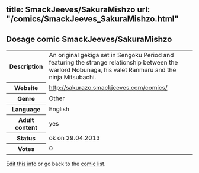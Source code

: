 title: SmackJeeves/SakuraMishzo
url: "/comics/SmackJeeves_SakuraMishzo.html"
---
Dosage comic SmackJeeves/SakuraMishzo
-----------------------------------------

<p id="msg"></p>
<script type="text/javascript">
if (window.location.search === '?edit_info_mail=sent_ok') {
  var elem = document.getElementById("msg");
  elem.innerHTML = 'Edited information sucessfully sent for review, which is usually done daily. Thanks!';
  elem.className = 'ok';
}
</script>
<table class="comicinfo">
<tr>
<th>Description</th><td>An original gekiga set in Sengoku Period and featuring the strange relationship between the warlord Nobunaga, his valet Ranmaru and the ninja Mitsubachi.</td>
</tr>
<tr>
<th>Website</th><td><a href="http://sakurazo.smackjeeves.com/comics/">http://sakurazo.smackjeeves.com/comics/</a></td>
</tr>
<tr>
<th>Genre</th><td>Other</td>
</tr>
<tr>
<th>Language</th><td>English</td>
</tr>
<tr>
<th>Adult content</th><td>yes</td>
</tr>
<tr>
<th>Status</th><td>ok on 29.04.2013</td>
</tr>
<tr>
<th>Votes</th><td>0</td>
</tr>
</table>

[Edit this info](SmackJeeves_SakuraMishzo_edit.html) or go back to the [comic list](../comic-index.html).
